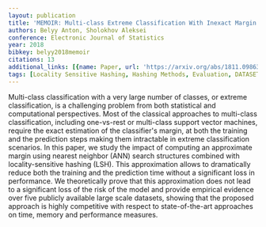 ```yaml
---
layout: publication
title: 'MEMOIR: Multi-class Extreme Classification With Inexact Margin'
authors: Belyy Anton, Sholokhov Aleksei
conference: Electronic Journal of Statistics
year: 2018
bibkey: belyy2018memoir
citations: 13
additional_links: [{name: Paper, url: 'https://arxiv.org/abs/1811.09863'}]
tags: [Locality Sensitive Hashing, Hashing Methods, Evaluation, DATASETS]
---
```

Multi-class classification with a very large number of classes, or extreme
classification, is a challenging problem from both statistical and
computational perspectives. Most of the classical approaches to multi-class
classification, including one-vs-rest or multi-class support vector machines,
require the exact estimation of the classifier's margin, at both the training
and the prediction steps making them intractable in extreme classification
scenarios. In this paper, we study the impact of computing an approximate
margin using nearest neighbor (ANN) search structures combined with
locality-sensitive hashing (LSH). This approximation allows to dramatically
reduce both the training and the prediction time without a significant loss in
performance. We theoretically prove that this approximation does not lead to a
significant loss of the risk of the model and provide empirical evidence over
five publicly available large scale datasets, showing that the proposed
approach is highly competitive with respect to state-of-the-art approaches on
time, memory and performance measures.